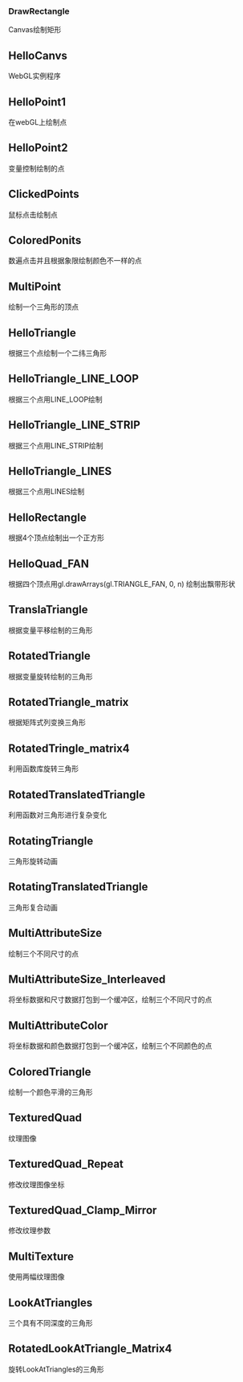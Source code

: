 ### DrawRectangle
Canvas绘制矩形
## HelloCanvs
WebGL实例程序
## HelloPoint1
在webGL上绘制点
## HelloPoint2
变量控制绘制的点
## ClickedPoints
鼠标点击绘制点
## ColoredPonits
数遍点击并且根据象限绘制颜色不一样的点
## MultiPoint
绘制一个三角形的顶点
## HelloTriangle
根据三个点绘制一个二纬三角形
## HelloTriangle_LINE_LOOP
根据三个点用LINE_LOOP绘制
## HelloTriangle_LINE_STRIP
根据三个点用LINE_STRIP绘制
## HelloTriangle_LINES
根据三个点用LINES绘制
## HelloRectangle
根据4个顶点绘制出一个正方形
## HelloQuad_FAN
根据四个顶点用gl.drawArrays(gl.TRIANGLE_FAN, 0, n) 绘制出飘带形状
## TranslaTriangle
根据变量平移绘制的三角形
## RotatedTriangle
根据变量旋转绘制的三角形
## RotatedTriangle_matrix
根据矩阵式列变换三角形
## RotatedTringle_matrix4
利用函数库旋转三角形
## RotatedTranslatedTriangle
利用函数对三角形进行复杂变化
## RotatingTriangle
三角形旋转动画
## RotatingTranslatedTriangle
三角形复合动画
## MultiAttributeSize
绘制三个不同尺寸的点
## MultiAttributeSize_Interleaved
将坐标数据和尺寸数据打包到一个缓冲区，绘制三个不同尺寸的点
## MultiAttributeColor
将坐标数据和颜色数据打包到一个缓冲区，绘制三个不同颜色的点
## ColoredTriangle
绘制一个颜色平滑的三角形
## TexturedQuad
纹理图像
## TexturedQuad_Repeat
修改纹理图像坐标
## TexturedQuad_Clamp_Mirror
修改纹理参数
## MultiTexture
使用两幅纹理图像
## LookAtTriangles
三个具有不同深度的三角形
## RotatedLookAtTriangle_Matrix4
旋转LookAtTriangles的三角形
